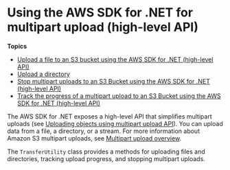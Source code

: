 # Using the AWS SDK for \.NET for multipart upload \(high\-level API\)<a name="usingHLmpuDotNet"></a>

**Topics**
+ [Upload a file to an S3 bucket using the AWS SDK for \.NET \(high\-level API\)](HLuploadFileDotNet.md)
+ [Upload a directory](HLuploadDirDotNet.md)
+ [Stop multipart uploads to an S3 Bucket using the AWS SDK for \.NET \(high\-level API\)](HLAbortDotNet.md)
+ [Track the progress of a multipart upload to an S3 Bucket using the AWS SDK for \.NET \(high\-level API\)](HLTrackProgressMPUDotNet.md)

The AWS SDK for \.NET exposes a high\-level API that simplifies multipart uploads \(see [Uploading objects using multipart upload API](uploadobjusingmpu.md)\)\. You can upload data from a file, a directory, or a stream\. For more information about Amazon S3 multipart uploads, see [Multipart upload overview](mpuoverview.md)\.

The `TransferUtility` class provides a methods for uploading files and directories, tracking upload progress, and stopping multipart uploads\.